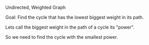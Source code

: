 
Undirected, Weighted Graph

Goal:
Find the cycle that has the lowest biggest weight in its path.


Lets call the biggest weight in the path of a cycle its "power".

So we need to find the cycle with the smallest power.



